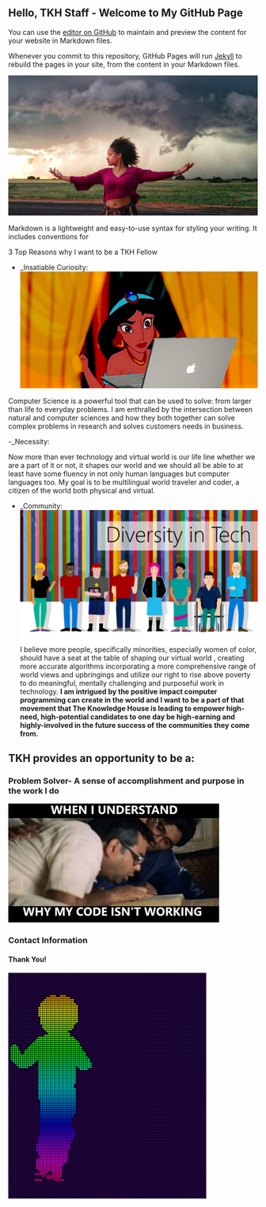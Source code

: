 ## Hello, TKH Staff - Welcome to My GitHub Page 

You can use the [editor on GitHub](https://github.com/berryq460/berryq460.github.io/edit/master/README.md) to maintain and preview the content for your website in Markdown files.

Whenever you commit to this repository, GitHub Pages will run [Jekyll](https://jekyllrb.com/) to rebuild the pages in your site, from the content in your Markdown files.

</div>

![](tornado.jpeg)


Markdown is a lightweight and easy-to-use syntax for styling your writing. It includes conventions for

3 Top Reasons why I want to be a TKH Fellow

- _Insatiable Curiosity: ![](jasminecomp.gif) 

Computer Science is a powerful tool that can be used to solve: from larger than life to everyday problems. I am enthralled by the intersection between natural and computer sciences and how they both together can solve complex problems in research and solves customers needs in business.

-_Necessity:

Now more than ever technology and virtual world is our life line whether we are a part of it or not, it shapes our world and we should all be able to at least have some fluency in not only human languages but computer languages too. My goal is to be multilingual world traveler and coder, a citizen of the world both physical and virtual.

- _Community:
![](diversity%20in%20tech.png)
I believe more people, specifically minorities, especially women of color, should have a seat at the table of shaping our virtual world , creating more accurate algorithms incorporating a more comprehensive range of world views and upbringings and utilize our right to rise above poverty to do meaningful, mentally challenging and purposeful work in technology. **I am intrigued by the positive impact computer programming can create in the world and I want to be a part of that movement that The Knowledge House is leading to empower high-need, high-potential candidates to one day be high-earning and highly-involved in the future success of the communities they come from.**


## TKH provides an opportunity to be a:

### Problem Solver- A sense of accomplishment and purpose in the work I do

![](aha%20moment%20code.gif)


### Contact Information

#### Thank You!

![](dancecode.gif)


